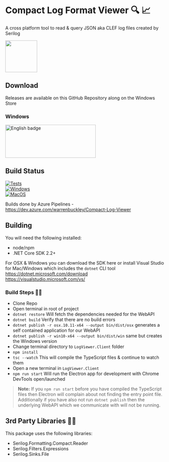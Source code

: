 # Compact Log Format Viewer :mag: :chart_with_upwards_trend:
A cross platform tool to read &amp; query JSON aka CLEF log files created by Serilog

<img src="https://raw.githubusercontent.com/warrenbuckley/Compact-Log-Format-Viewer/master/LogViewer.Client/build/logo.png?v=2" width="100" height="100">

## Download
Releases are available on this GitHub Repository along on the Windows Store

### Windows
<a href='//www.microsoft.com/store/apps/9N8RV8LKTXRJ?cid=storebadge&ocid=badge'><img src='https://assets.windowsphone.com/85864462-9c82-451e-9355-a3d5f874397a/English_get-it-from-MS_InvariantCulture_Default.png' alt='English badge' style='width: 284px; height: 104px;' width="284" height="104" /></a>

## Build Status
[![Tests](https://dev.azure.com/warrenbuckley/Compact-Log-Viewer/_apis/build/status/warrenbuckley.Compact-Log-Format-Viewer?branchName=master&jobName=Server%20Project%20Tests&label=Tests)](https://dev.azure.com/warrenbuckley/Compact-Log-Viewer/_build/latest?definitionId=8&branchName=master)<br/>
[![Windows](https://dev.azure.com/warrenbuckley/Compact-Log-Viewer/_apis/build/status/warrenbuckley.Compact-Log-Format-Viewer?branchName=master&jobName=Windows%20Build&label=Windows)](https://dev.azure.com/warrenbuckley/Compact-Log-Viewer/_build/latest?definitionId=8&branchName=master)<br/>
[![MacOS](https://dev.azure.com/warrenbuckley/Compact-Log-Viewer/_apis/build/status/warrenbuckley.Compact-Log-Format-Viewer?branchName=master&jobName=OSX%20Build&label=MacOS)](https://dev.azure.com/warrenbuckley/Compact-Log-Viewer/_build/latest?definitionId=8&branchName=master)

Builds done by Azure Pipelines - https://dev.azure.com/warrenbuckley/Compact-Log-Viewer

## Building

You will need the following installed:
- node/npm
- .NET Core SDK 2.2+

For OSX & Windows you can download the SDK here or install Visual Studio for Mac/Windows which includes the `dotnet` CLI tool<br/>
https://dotnet.microsoft.com/download<br/>
https://visualstudio.microsoft.com/vs/

### Build Steps 🔨📐
- Clone Repo
- Open terminal in root of project
- `dotnet restore` Will fetch the dependencies needed for the WebAPI
- `dotnet build` Verify that there are no build errors
- `dotnet publish -r osx.10.11-x64 --output bin/dist/osx` generates a self contained application for our WebAPI
- `dotnet publish -r win10-x64 --output bin/dist/win` same but creates the Windows version
- Change terminal directory to `LogViewer.Client` folder
- `npm install`
- `tsc --watch` This will compile the TypeScript files & continue to watch them
- Open a new terminal in `LogViewer.Client`
- `npm run start` Will run the Electron app for development with Chrome DevTools open/launched

>**Note:** If you `npm run start` before you have compiled the TypeScript files then Electron will complain about not finding the entry point file. Additionally if you have also not run `dotnet publish` then the underlying WebAPI which we communicate with will not be running.

## 3rd Party Libraries 💖💖
This package uses the following libraries:
- Serilog.Formatting.Compact.Reader
- Serilog.Filters.Expressions
- Serilog.Sinks.File
